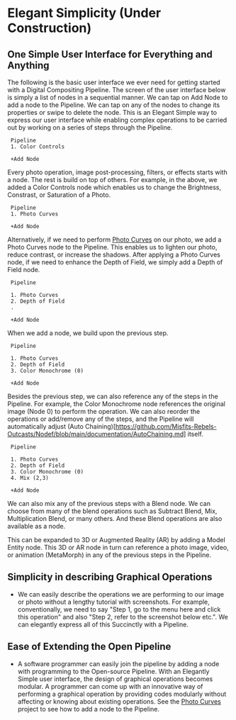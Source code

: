 # Elegant Simplicity (Under Construction)
 
## One Simple User Interface for Everything and Anything
 
The following is the basic user interface we ever need for getting started with a Digital Compositing Pipeline. The screen of the user interface below is simply a list of nodes in a sequential manner. We can tap on Add Node to add a node to the Pipeline. We can tap on any of the nodes to change its properties or swipe to delete the node. This is an Elegant Simple way to express our user interface while enabling complex operations to be carried out by working on a series of steps through the Pipeline.

     Pipeline
     1. Color Controls
 
     +Add Node
 
Every photo operation, image post-processing, filters, or effects starts with  a node. The rest is build on top of others. For example, in the above, we added a Color Controls node which enables us to change the Brightness, Constrast, or Saturation of a Photo.


     Pipeline
     1. Photo Curves
 
     +Add Node
 
Alternatively, if we need to perform [Photo Curves](https://github.com/Misfits-Rebels-Outcasts/Photo-Curves) on our photo, we add a Photo Curves node to the Pipeline. This enables us to lighten our photo, reduce contrast, or increase the shadows.
After applying a Photo Curves node, if we need to enhance the Depth of Field, we simply add a Depth of Field node.

     Pipeline

     1. Photo Curves
     2. Depth of Field
     .
 
     +Add Node
 
When we add a node, we build upon the previous step. 

     Pipeline

     1. Photo Curves
     2. Depth of Field
     3. Color Monochrome (0)
 
     +Add Node

Besides the previous step, we can also reference any of the steps in the Pipeline. For example, the Color Monochrome node references the original image (Node 0) to perform the operation. We can also reorder the operations or add/remove any of the steps, and the Pipeline will automatically adjust (Auto Chaining)[https://github.com/Misfits-Rebels-Outcasts/Nodef/blob/main/documentation/AutoChaining.md] itself.

     Pipeline

     1. Photo Curves
     2. Depth of Field
     3. Color Monochrome (0)
     4. Mix (2,3)
 
     +Add Node

We can also mix any of the previous steps with a Blend node. We can choose from many of the blend operations such as Subtract Blend, Mix, Multiplication Blend, or many others. And these Blend operations are also available as a node.

This can be expanded to 3D or Augmented Reality (AR) by adding a Model Entity node. This 3D or AR node in turn can reference a photo image, video, or animation (MetaMorph) in any of the previous steps in the Pipeline. 

## Simplicity in describing Graphical Operations

* We can easily describe the operations we are performing to our image or photo without a lengthy tutorial with screenshots. For example, conventionally, we need to say "Step 1, go to the menu here and click this operation" and also "Step 2, refer to the screenshot below etc.". We can elegantly express all of this Succinctly with a Pipeline.

## Ease of Extending the Open Pipeline

* A software programmer can easily join the pipeline by adding a node with programming to the Open-source Pipeline. With an Elegantly Simple user interface, the design of graphical operations becomes modular. A programmer can come up with an innovative way of performing a graphical operation by providing codes modularly without affecting or knowing about existing operations. See the [Photo Curves](https://github.com/Misfits-Rebels-Outcasts/Photo-Curves) project to see how to add a node to the Pipeline.

